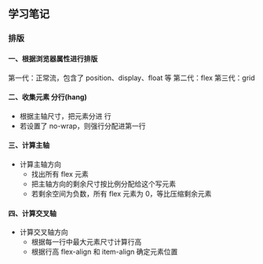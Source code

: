## 学习笔记

### 排版
#### 一、根据浏览器属性进行排版
第一代：正常流，包含了 position、display、float 等
第二代：flex
第三代：grid

#### 二、收集元素 分行(hang)
* 根据主轴尺寸，把元素分进 行
* 若设置了 no-wrap，则强行分配进第一行

#### 三、计算主轴
* 计算主轴方向
  * 找出所有 flex 元素
  * 把主轴方向的剩余尺寸按比例分配给这个写元素
  * 若剩余空间为负数，所有 flex 元素为 0，等比压缩剩余元素

#### 四、计算交叉轴
* 计算交叉轴方向
  * 根据每一行中最大元素尺寸计算行高
  * 根据行高 flex-align 和 item-align 确定元素位置

